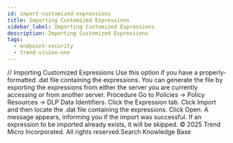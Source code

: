 ```yaml
---
id: import-customized-expressions
title: Importing Customized Expressions
sidebar_label: Importing Customized Expressions
description: Importing Customized Expressions
tags:
  - endpoint-security
  - trend-vision-one
---
```


/*<![CDATA[*/ $('#title').html($('meta[name=map-description]').attr('content')); /*]]>*/ Importing Customized Expressions Use this option if you have a properly-formatted .dat file containing the expressions. You can generate the file by exporting the expressions from either the server you are currently accessing or from another server. Procedure Go to Policies → Policy Resources → DLP Data Identifiers. Click the Expression tab. Click Import and then locate the .dat file containing the expressions. Click Open. A message appears, informing you if the import was successful. If an expression to be imported already exists, it will be skipped. © 2025 Trend Micro Incorporated. All rights reserved.Search Knowledge Base